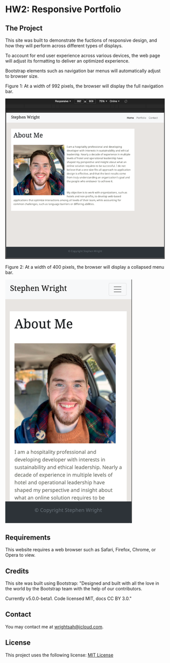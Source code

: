# HW2: Responsive Portfolio

## The Project

This site was built to demonstrate the fuctions of responsive design, and how they will perform across different types of displays. 

To account for end user experience across various devices, the web page will adjust its formatting to deliver an optimized experience. 

Bootstrap elements such as navigation bar menus will automatically adjust to browser size. 

Figure 1: At a width of 992 pixels, the browser will display the full navigation bar. 

<!-- screenshot 1 here -->

![screenshot 1](assets/screenshot992.png)

Figure 2: At a width of 400 pixels, the browser will display a collapsed menu bar. 

![screenshot 2](assets/screenshot400.png)

<!-- screenshot 2 here -->

## Requirements

This website requires a web browser such as Safari, Firefox, Chrome, or Opera to view. 

## Credits

This site was built using Bootstrap: "Designed and built with all the love in the world by the Bootstrap team with the help of our contributors.

Currently v5.0.0-beta1. Code licensed MIT, docs CC BY 3.0."

## Contact

You may contact me at wrightsah@icloud.com.

## License

This project uses the following license: [MIT License](LICENSE)
